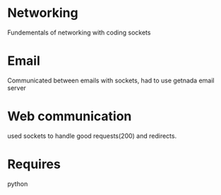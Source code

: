 # Networking
Fundementals of networking with coding sockets
# Email
Communicated between emails with sockets, had to use getnada email server
# Web communication
used sockets to handle good requests(200) and redirects.
# Requires
python
